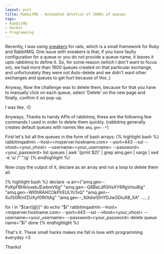 ```yaml
---
layout: post
title: RabbitMQ - Automated deletion of 1000s of queues
tags:
- RabbitMQ
- Hacker
- Programming
---
```


Recently, I was using <a href="https://github.com/jondot/sneakers">sneakers</a> for rails, which is a small framework for Ruby and RabbitMQ. One issue with sneakers is that, if you have faulty configuration for a queue or you do not provide a queue name, it leaves it upto rabbitmq to define it. So, for some reason (which I don't want to focus on), we had more than 1600 queues created on that particular exchange, and unfortunately they were not Auto-delete and we didn't want other exchanges and queues to get hurt because of this ;)

Anyway, Now the challenge was to delete them, because for that you have to manually click on each queue, select 'Delete' on the new page and finally, confirm it on pop-up.

I was like, :O

Anyways, Thanks to handy APIs of rabbitmq, these are the following few commands I used in order to delete them quickly. (rabbitmq generally creates default queues with names like `amq.gen--*`)

First let's list all the queues in the form of bash arrays:
{% highlight bash %}
rabbitmqadmin --host=<mqserver.hostname.com> --port=443 --ssl --vhost=<your_vhost> --username=<your_username> --password=<your_password> list queues | awk '{print $2}' | grep amq.gen  | xargs | sed -e 's/ /" "/g'
{% endhighlight %}

Now copy the output of it, declare as an array and run a loop to delete them all.

{% highlight bash %}
declare -a arr=("amq.gen--PxKpFBHkIxxebJEwbmV6g" "amq.gen--Q6BeLdfGHsXY6RgVmu8Ig" "amq.gen--WI0hRAHCOkPIrEULYc1vQ" "amq.gen--XufS0RrnfZUXyf0Rt1tAg" "amq.gen--_NXdwlSHYDJwGDiuX8_XA" ......)

for i in "${arr[@]}"
do
   echo "$i"
   rabbitmqadmin --host=<mqserver.hostname.com> --port=443 --ssl --vhost=<your_vhost> --username=<your_username> --password=<your_password> delete queue name="$i"
done
{% endhighlight %}

That's it. These small hacks makes me fall in love with programming everyday <3

Thanks!

<style type="text/css">
pre {
    white-space: pre-wrap;
}
</style>
